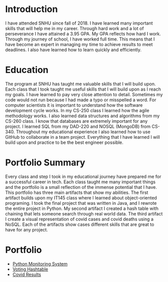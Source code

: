 # Introduction
I have attended SNHU since fall of 2018. I have learned many important skills that will help me in my career. Through hard work and a lot of perseverance I have attained a 3.95 GPA. My GPA reflects how hard I work. Through my journey of school, I have worked full time. This means that I have become an expert in managing my time to achieve results to meet deadlines. I also have learned how to learn quickly and efficiently.

# Education
The program at SNHU has taught me valuable skills that I will build upon. Each class that I took taught me useful skills that I will build upon as I reach my goals. I have learned to pay very close attention to detail. Sometimes my code would not run because I had made a typo or misspelled a word. For computer scientists it is important to understand how the software development cycle works. In my CS-250 class I learned how the agile methodology works. I also learned data structures and algorithms from my CS-260 class. I know that databases are extremely important for any project. I learned SQL from my DAD-220 and NOSQL (MongoDB) from CS-340. Throughout my educational experience I also learned how to use GitHub to collaborate in a team project. Everything that I have learned I will build upon and practice to be the best engineer possible.

# Portfolio Summary
Every class and step I took in my educational journey have prepared me for a successful career in tech. Each class taught me many important things and the portfolio is a small reflection of the immense potential that I have. This portfolio has three main artifacts that show my abilities. The first artifact builds upon my IT145 class where I learned about object-oriented programing. I took the final project that was written in Java, and I rewrote the entire project in Python. My second artifact I created a hash table with chaining that lets someone search through real world data. The third artifact I create a visual representation of covid cases and covid deaths using a NoSQL.  Each of the artifacts show cases different skills that are great to have for any project. 

# Portfolio
- [Python Monitoring System](https://willi9.github.io/PythonMonitoringSystem.html)
- [Voting Hashtable](https://willi9.github.io/VotingHashtable)
- [Covid Results](https://willi9.github.io/CovidResults)






